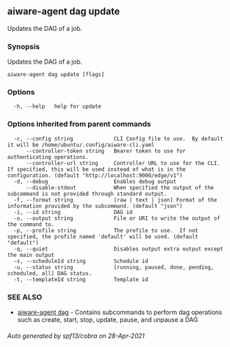 ## aiware-agent dag update

Updates the DAG of a job.

### Synopsis

Updates the DAG of a job.

```
aiware-agent dag update [flags]
```

### Options

```
  -h, --help   help for update
```

### Options inherited from parent commands

```
  -c, --config string             CLI Config file to use.  By default it will be /home/ubuntu/.config/aiware-cli.yaml
      --controller-token string   Bearer token to use for authenticating operations.
      --controller-url string     Controller URL to use for the CLI.  If specified, this will be used instead of what is in the configuration. (default "http://localhost:9000/edge/v1")
  -d, --debug                     Enables debug output
      --disable-stdout            When specified the output of the subcommand is not provided through standard output.
  -f, --format string             [raw | text | json] Format of the information provided by the subcommand. (default "json")
  -i, --id string                 DAG id
  -o, --output string             File or URI to write the output of the command to.
  -p, --profile string            The profile to use.  If not specified, the profile named 'default' will be used. (default "default")
  -q, --quiet                     Disables output extra output except the main output
  -s, --scheduleId string         Schedule id
  -u, --status string             [running, paused, done, pending, scheduled, all] DAG status.
  -t, --templateId string         Template id
```

### SEE ALSO

* [aiware-agent dag](/cli/aiware-agent_dag.md)	 - Contains subcommands to perform dag operations such as create, start, stop, update, pause, and unpause a DAG

###### Auto generated by spf13/cobra on 28-Apr-2021
